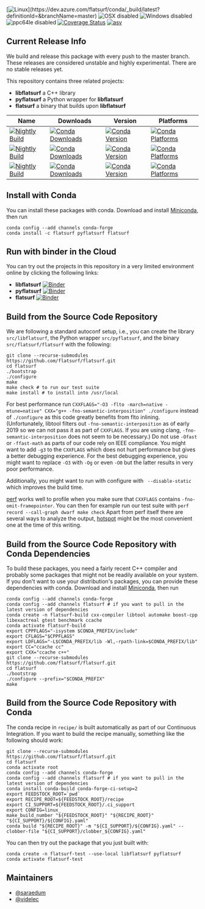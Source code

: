 [![Linux](https://dev.azure.com/flatsurf/conda/_apis/build/status/flatsurf.flatsurf?branchName=master&jobName=linux&configuration=build_linux_)](https://dev.azure.com/flatsurf/conda/_build/latest?definitionId=&branchName=master)
![OSX disabled](https://img.shields.io/badge/OSX-disabled-lightgrey.svg)
![Windows disabled](https://img.shields.io/badge/Windows-disabled-lightgrey.svg)
![ppc64le disabled](https://img.shields.io/badge/ppc64le-disabled-lightgrey.svg)
[![Coverage Status](https://coveralls.io/repos/github/flatsurf/flatsurf/badge.svg?branch=master)](https://coveralls.io/github/flatsurf/flatsurf?branch=master)
[![asv](http://img.shields.io/badge/benchmarked%20by-asv-blue.svg?style=flat)](https://flatsurf.github.io/flatsurf-asv/)

## Current Release Info

We build and release this package with every push to the master branch. These releases are considered unstable and highly
experimental. There are no stable releases yet.

This repository contains three related projects:

* **libflatsurf** a C++ library
* **pyflatsurf** a Python wrapper for **libflatsurf**
* **flatsurf** a binary that builds upon **libflatsurf**

| Name | Downloads | Version | Platforms |
| --- | --- | --- | --- |
| [![Nightly Build](https://img.shields.io/badge/recipe-libflatsurf-green.svg)](https://anaconda.org/flatsurf/libflatsurf) | [![Conda Downloads](https://img.shields.io/conda/dn/flatsurf/libflatsurf.svg)](https://anaconda.org/flatsurf/libflatsurf) | [![Conda Version](https://img.shields.io/conda/vn/flatsurf/libflatsurf.svg)](https://anaconda.org/flatsurf/libflatsurf) | [![Conda Platforms](https://img.shields.io/conda/pn/flatsurf/libflatsurf.svg)](https://anaconda.org/flatsurf/libflatsurf) |
| [![Nightly Build](https://img.shields.io/badge/recipe-pyflatsurf-green.svg)](https://anaconda.org/flatsurf/pyflatsurf) | [![Conda Downloads](https://img.shields.io/conda/dn/flatsurf/pyflatsurf.svg)](https://anaconda.org/flatsurf/pyflatsurf) | [![Conda Version](https://img.shields.io/conda/vn/flatsurf/pyflatsurf.svg)](https://anaconda.org/flatsurf/pyflatsurf) | [![Conda Platforms](https://img.shields.io/conda/pn/flatsurf/pyflatsurf.svg)](https://anaconda.org/flatsurf/pyflatsurf) |
| [![Nightly Build](https://img.shields.io/badge/recipe-flatsurf-green.svg)](https://anaconda.org/flatsurf/flatsurf) | [![Conda Downloads](https://img.shields.io/conda/dn/flatsurf/flatsurf.svg)](https://anaconda.org/flatsurf/flatsurf) | [![Conda Version](https://img.shields.io/conda/vn/flatsurf/flatsurf.svg)](https://anaconda.org/flatsurf/flatsurf) | [![Conda Platforms](https://img.shields.io/conda/pn/flatsurf/flatsurf.svg)](https://anaconda.org/flatsurf/flatsurf) |

## Install with Conda

You can install these packages with conda. Download and install [Miniconda](https://conda.io/miniconda.html), then run

```
conda config --add channels conda-forge
conda install -c flatsurf pyflatsurf flatsurf
```

## Run with binder in the Cloud

You can try out the projects in this repository in a very limited environment online by clicking the following links:

* **libflatsurf** [![Binder](https://mybinder.org/badge_logo.svg)](https://mybinder.org/v2/gh/flatsurf/flatsurf/master?filepath=binder%2FSample.libflatsurf.ipynb)
* **pyflatsurf** [![Binder](https://mybinder.org/badge_logo.svg)](https://mybinder.org/v2/gh/flatsurf/flatsurf/master?filepath=binder%2FSample.pyflatsurf.ipynb)
* **flatsurf** [![Binder](https://mybinder.org/badge_logo.svg)](https://mybinder.org/v2/gh/flatsurf/flatsurf/master?filepath=binder%2FSample.flatsurf.ipynb)

## Build from the Source Code Repository

We are following a standard autoconf setup, i.e., you can create the library
`src/libflatsurf`, the Python wrapper `src/pyflatsurf`, and the binary
`src/flatsurf/flatsurf` with the following:

```
git clone --recurse-submodules https://github.com/flatsurf/flatsurf.git
cd flatsurf
./bootstrap
./configure
make
make check # to run our test suite
make install # to install into /usr/local
```

For best performance run `CXXFLAGS="-O3 -flto -march=native -mtune=native"
CXX="g++ -fno-semantic-interposition" ./configure` instead of `./configure` as
this code greatly benefits from flto inlining. (Unfortunately, libtool filters
out `-fno-semantic-interposition` as of early 2019 so we can not pass it as
part of `CXXFLAGS`. If you are using clang, `-fno-semantic-interposition` does
not seem to be necessary.) Do not use `-Ofast` or `-ffast-math` as parts of our
code rely on IEEE compliance. You might want to add `-g3` to the `CXXFLAGS`
which does not hurt performance but gives a better debugging experience. For
the best debugging experience, you might want to replace `-O3` with `-Og` or
even `-O0` but the latter results in very poor performance.

Additionally, you might want to run with configure with ` --disable-static`
which improves the build time.

[perf](https://perf.wiki.kernel.org/index.php/Main_Page) works well to profile
when you make sure that `CXXFLAGS` contains `-fno-omit-framepointer`. You can
then for example run our test suite with `perf record --call-graph dwarf make
check` Apart from perf itself there are several ways to analyze the output,
[hotspot](https://github.com/KDAB/hotspot) might be the most convenient one at
the time of this writing.

## Build from the Source Code Repository with Conda Dependencies

To build these packages, you need a fairly recent C++ compiler and probably
some packages that might not be readily available on your system. If you don't
want to use your distribution's packages, you can provide these dependencies
with conda. Download and install [Miniconda](https://conda.io/miniconda.html),
then run

```
conda config --add channels conda-forge
conda config --add channels flatsurf # if you want to pull in the latest version of dependencies
conda create -n flatsurf-build cxx-compiler libtool automake boost-cpp libexactreal gtest benchmark ccache
conda activate flatsurf-build
export CPPFLAGS="-isystem $CONDA_PREFIX/include"
export CFLAGS="$CPPFLAGS"
export LDFLAGS="-L$CONDA_PREFIX/lib -Wl,-rpath-link=$CONDA_PREFIX/lib"
export CC="ccache cc"
export CXX="ccache c++"
git clone --recurse-submodules https://github.com/flatsurf/flatsurf.git
cd flatsurf
./bootstrap
./configure --prefix="$CONDA_PREFIX"
make
```

## Build from the Source Code Repository with Conda

The conda recipe in `recipe/` is built automatically as part of our Continuous
Integration. If you want to build the recipe manually, something like the
following should work:

```
git clone --recurse-submodules https://github.com/flatsurf/flatsurf.git
cd flatsurf
conda activate root
conda config --add channels conda-forge
conda config --add channels flatsurf # if you want to pull in the latest version of dependencies
conda install conda-build conda-forge-ci-setup=2
export FEEDSTOCK_ROOT=`pwd`
export RECIPE_ROOT=${FEEDSTOCK_ROOT}/recipe
export CI_SUPPORT=${FEEDSTOCK_ROOT}/.ci_support
export CONFIG=linux_
make_build_number "${FEEDSTOCK_ROOT}" "${RECIPE_ROOT}" "${CI_SUPPORT}/${CONFIG}.yaml"
conda build "${RECIPE_ROOT}" -m "${CI_SUPPORT}/${CONFIG}.yaml" --clobber-file "${CI_SUPPORT}/clobber_${CONFIG}.yaml"
```

You can then try out the package that you just built with:
```
conda create -n flatsurf-test --use-local libflatsurf pyflatsurf
conda activate flatsurf-test
```

## Maintainers

* [@saraedum](https://github.com/saraedum)
* [@videlec](https://github.com/videlec)
